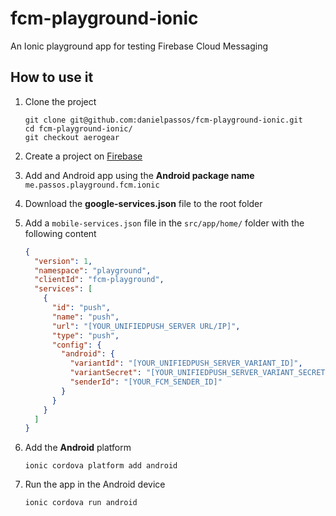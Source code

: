 # fcm-playground-ionic
An Ionic playground app for testing Firebase Cloud Messaging

## How to use it

1. Clone the project

   ```shell
   git clone git@github.com:danielpassos/fcm-playground-ionic.git
   cd fcm-playground-ionic/
   git checkout aerogear
   ```
   
1. Create a project on [Firebase](http://console.firebase.google.com/)
1. Add and Android app using the **Android package name** `me.passos.playground.fcm.ionic`    
1. Download the **google-services.json** file to the root folder

1. Add a `mobile-services.json` file in the `src/app/home/` folder with the following content

   ```json
   {
     "version": 1,
     "namespace": "playground",
     "clientId": "fcm-playground",
     "services": [
       {
         "id": "push",
         "name": "push",
         "url": "[YOUR_UNIFIEDPUSH_SERVER URL/IP]",
         "type": "push",
         "config": {
           "android": {
             "variantId": "[YOUR_UNIFIEDPUSH_SERVER_VARIANT_ID]",
             "variantSecret": "[YOUR_UNIFIEDPUSH_SERVER_VARIANT_SECRET]",
             "senderId": "[YOUR_FCM_SENDER_ID]"
           }
         }
       }
     ]
   }
   ```  

1. Add the **Android** platform

   ```shell
   ionic cordova platform add android
   ```

1. Run the app in the Android device

   ```shell
   ionic cordova run android
   ``` 

